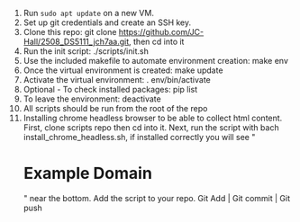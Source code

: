 1. Run `sudo apt update` on a new VM. 
2. Set up git credentials and create an SSH key.
3. Clone this repo: git clone https://github.com/JC-Hall/2508_DS5111_jch7aa.git, then cd into it
4. Run the init script: ./scripts/init.sh
5. Use the included makefile to automate environment creation: make env
6. Once the virtual environment is created: make update
7. Activate the virtual environment: . env/bin/activate
8. Optional - To check installed packages: pip list
9. To leave the environment: deactivate 
10. All scripts should be run from the root of the repo
11. Installing chrome headless browser to be able to collect html content. First, clone scripts repo then cd into it.
Next, run the script with bach install_chrome_headless.sh,
if installed correctly you will see "<h1>Example Domain</h1>" near the bottom. Add the script to your repo. Git Add | Git commit | Git push




